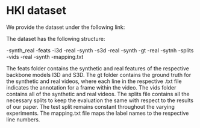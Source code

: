 
# HKI dataset

We provide the dataset under the following link:

The dataset has the following structure:

-synth_real
 -feats
  -i3d
   -real
   -synth
  -s3d
   -real
   -synth
 -gt
  -real
  -sytnh
 -splits
 -vids
  -real
  -synth
 -mapping.txt
 
The feats folder contains the synthetic and real features of the respective backbone models I3D and S3D.
The gt folder contains the ground truth for the synthetic and real videos, where each line in the respective .txt file indicates the annotation for a frame within the video.
The vids folder contains all of the synthetic and real videos.
The splits file contains all the necessary splits to keep the evaluation the same with respect to the results of our paper. The test split remains constant throughout the varying experiments.
The mapping.txt file maps the label names to the respective line numbers.

	
